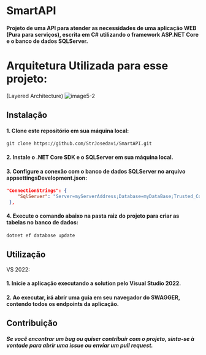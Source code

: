 # SmartAPI
#### Projeto de uma API para atender as necessidades de uma aplicação WEB (Pura para serviços), escrita em C# utilizando o framework ASP.NET Core e o banco de dados SQLServer.

# Arquitetura Utilizada para esse projeto:
(Layered Architecture)
![image5-2](https://github.com/StrJosedavi/SmartAPI/assets/97465437/0cd1185d-fa74-4afc-8a5e-e13fc3c52e0c)


## Instalação
#### 1. Clone este repositório em sua máquina local:

```gitbash
git clone https://github.com/StrJosedavi/SmartAPI.git
```

#### 2. Instale o .NET Core SDK e o SQLServer em sua máquina local.

#### 3. Configure a conexão com o banco de dados SQLServer no arquivo appsettingsDevelopment.json:

```json
"ConnectionStrings": {
    "SqlServer": "Server=myServerAddress;Database=myDataBase;Trusted_Connection=True;TrustServerCertificate=True;"
 },
 ```
 
#### 4. Execute o comando abaixo na pasta raiz do projeto para criar as tabelas no banco de dados:

```powershell
dotnet ef database update
```

## Utilização

VS 2022:
#### 1. Inicie a aplicação executando a solution pelo Visual Studio 2022.

#### 2. Ao executar, irá abrir uma guia em seu navegador do SWAGGER, contendo todos os endpoints da aplicação.

## Contribuição
##### Se você encontrar um bug ou quiser contribuir com o projeto, sinta-se à vontade para abrir uma issue ou enviar um pull request.
